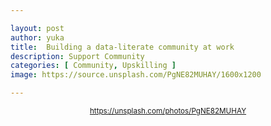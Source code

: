 ```yaml
---

layout: post
author: yuka
title:  Building a data-literate community at work
description: Support Community
categories: [ Community, Upskilling ]
image: https://source.unsplash.com/PgNE82MUHAY/1600x1200

---
```


<small><div align="center">https://unsplash.com/photos/PgNE82MUHAY</div></small>

